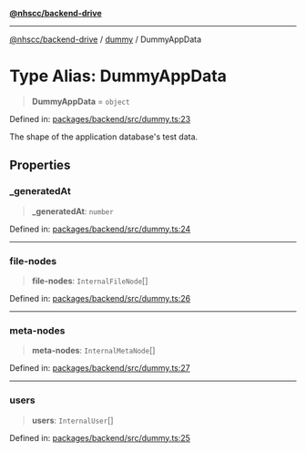 [**@nhscc/backend-drive**](../../README.md)

***

[@nhscc/backend-drive](../../README.md) / [dummy](../README.md) / DummyAppData

# Type Alias: DummyAppData

> **DummyAppData** = `object`

Defined in: [packages/backend/src/dummy.ts:23](https://github.com/nhscc/drive.api.hscc.bdpa.org/blob/14391c7d4b0a42834d6c5f1ebd8fcde34a9bede8/packages/backend/src/dummy.ts#L23)

The shape of the application database's test data.

## Properties

### \_generatedAt

> **\_generatedAt**: `number`

Defined in: [packages/backend/src/dummy.ts:24](https://github.com/nhscc/drive.api.hscc.bdpa.org/blob/14391c7d4b0a42834d6c5f1ebd8fcde34a9bede8/packages/backend/src/dummy.ts#L24)

***

### file-nodes

> **file-nodes**: `InternalFileNode`[]

Defined in: [packages/backend/src/dummy.ts:26](https://github.com/nhscc/drive.api.hscc.bdpa.org/blob/14391c7d4b0a42834d6c5f1ebd8fcde34a9bede8/packages/backend/src/dummy.ts#L26)

***

### meta-nodes

> **meta-nodes**: `InternalMetaNode`[]

Defined in: [packages/backend/src/dummy.ts:27](https://github.com/nhscc/drive.api.hscc.bdpa.org/blob/14391c7d4b0a42834d6c5f1ebd8fcde34a9bede8/packages/backend/src/dummy.ts#L27)

***

### users

> **users**: `InternalUser`[]

Defined in: [packages/backend/src/dummy.ts:25](https://github.com/nhscc/drive.api.hscc.bdpa.org/blob/14391c7d4b0a42834d6c5f1ebd8fcde34a9bede8/packages/backend/src/dummy.ts#L25)
